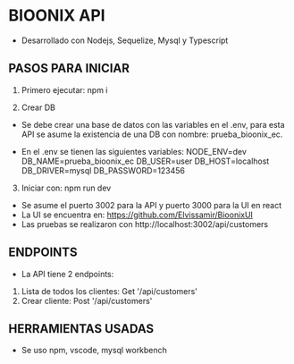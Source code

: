 # BIOONIX API 
- Desarrollado con Nodejs, Sequelize, Mysql y Typescript

## PASOS PARA INICIAR
1) Primero ejecutar: npm i 

2) Crear DB

- Se debe crear una base de datos con las variables en el .env, 
para esta API se asume la existencia de una DB con nombre: prueba_bioonix_ec.

- En el .env se tienen las siguientes variables: 
NODE_ENV=dev
DB_NAME=prueba_bioonix_ec
DB_USER=user
DB_HOST=localhost
DB_DRIVER=mysql
DB_PASSWORD=123456

3) Iniciar con: npm run dev

- Se asume el puerto 3002 para la API y puerto 3000 para la UI en react
- La UI se encuentra en: https://github.com/Elvissamir/BioonixUI
- Las pruebas se realizaron con http://localhost:3002/api/customers

## ENDPOINTS
- La API tiene 2 endpoints: 
1) Lista de todos los clientes: Get '/api/customers' 
2) Crear cliente:  Post '/api/customers'

## HERRAMIENTAS USADAS
- Se uso npm, vscode, mysql workbench